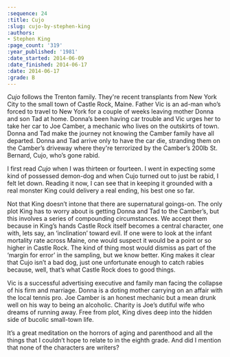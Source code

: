 ```yaml
---
:sequence: 24
:title: Cujo
:slug: cujo-by-stephen-king
:authors:
- Stephen King
:page_count: '319'
:year_published: '1981'
:date_started: 2014-06-09
:date_finished: 2014-06-17
:date: 2014-06-17
:grade: B
---
```


_Cujo_ follows the Trenton family. They're recent transplants from New York City to the small town of Castle Rock, Maine. Father Vic is an ad-man who’s forced to travel to New York for a couple of weeks leaving mother Donna and son Tad at home. Donna’s been having car trouble and Vic urges her to take her car to Joe Camber, a mechanic who lives on the outskirts of town. Donna and Tad make the journey not knowing the Camber family have all departed. Donna and Tad arrive only to have the car die, stranding them on the Camber’s driveway where they're terrorized by the Camber’s 200lb St. Bernard, Cujo, who’s gone rabid.

I first read _Cujo_ when I was thirteen or fourteen. I went in expecting some kind of possessed demon-dog and when Cujo turned out to just be rabid, I felt let down. Reading it now, I can see that in keeping it grounded with a real monster King could delivery a real ending, his best one so far.

Not that King doesn’t intone that there are supernatural goings-on. The only plot King has to worry about is getting Donna and Tad to the Camber’s, but this involves a series of compounding circumstances. We accept them because in King’s hands Castle Rock itself becomes a central character, one with, lets say, an ‘inclination’ toward evil. If one were to look at the infant mortality rate across Maine, one would suspect it would be a point or so higher in Castle Rock. The kind of thing most would dismiss as part of the ‘margin for error’ in the sampling, but we know better. King makes it clear that Cujo isn’t a bad dog, just one unfortunate enough to catch rabies because, well, that’s what Castle Rock does to good things.

Vic is a successful advertising executive and family man facing the collapse of his firm and marriage. Donna is a doting mother carrying on an affair with the local tennis pro. Joe Camber is an honest mechanic but a mean drunk well on his way to being an alcoholic. Charity is Joe’s dutiful wife who dreams of running away. Free from plot, King dives deep into the hidden side of bucolic small-town life.

It’s a great meditation on the horrors of aging and parenthood and all the things that I couldn’t hope to relate to in the eighth grade. And did I mention that none of the characters are writers?
